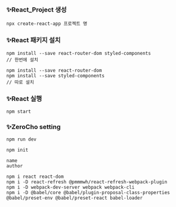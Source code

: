 ### ✨React_Project 생성

```
npx create-react-app 프로젝트 명
```

### ✨React 패키지 설치
```
npm install --save react-router-dom styled-components
// 한번에 설치

npm install --save react-router-dom
npm install --save styled-components
// 따로 설치
```
### ✨React 실행
```
npm start
```

### ✨ZeroCho setting

```
npm run dev

npm init

name
author

npm i react react-dom
npm i -D react-refresh @pmmmwh/react-refresh-webpack-plugin 
npm i -D webpack-dev-server webpack webpack-cli
npm i -D @babel/core @babel/plugin-proposal-class-properties @babel/preset-env @babel/preset-react babel-loader
```
